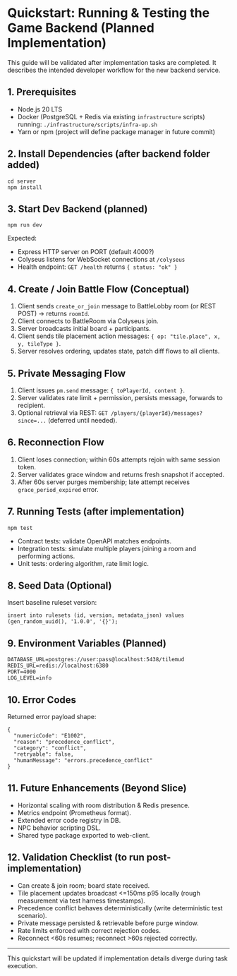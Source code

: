# Quickstart: Running & Testing the Game Backend (Planned Implementation)

This guide will be validated after implementation tasks are completed. It describes the intended developer workflow for the new backend service.

## 1. Prerequisites
- Node.js 20 LTS
- Docker (PostgreSQL + Redis via existing `infrastructure` scripts) running: `./infrastructure/scripts/infra-up.sh`
- Yarn or npm (project will define package manager in future commit)

## 2. Install Dependencies (after backend folder added)
```
cd server
npm install
```

## 3. Start Dev Backend (planned)
```
npm run dev
```
Expected:
- Express HTTP server on PORT (default 4000?)
- Colyseus listens for WebSocket connections at `/colyseus`
- Health endpoint: `GET /health` returns `{ status: "ok" }`

## 4. Create / Join Battle Flow (Conceptual)
1. Client sends `create_or_join` message to BattleLobby room (or REST POST) → returns `roomId`.
2. Client connects to BattleRoom via Colyseus join.
3. Server broadcasts initial board + participants.
4. Client sends tile placement action messages: `{ op: "tile.place", x, y, tileType }`.
5. Server resolves ordering, updates state, patch diff flows to all clients.

## 5. Private Messaging Flow
1. Client issues `pm.send` message: `{ toPlayerId, content }`.
2. Server validates rate limit + permission, persists message, forwards to recipient.
3. Optional retrieval via REST: `GET /players/{playerId}/messages?since=...` (deferred until needed).

## 6. Reconnection Flow
1. Client loses connection; within 60s attempts rejoin with same session token.
2. Server validates grace window and returns fresh snapshot if accepted.
3. After 60s server purges membership; late attempt receives `grace_period_expired` error.

## 7. Running Tests (after implementation)
```
npm test
```
- Contract tests: validate OpenAPI matches endpoints.
- Integration tests: simulate multiple players joining a room and performing actions.
- Unit tests: ordering algorithm, rate limit logic.

## 8. Seed Data (Optional)
Insert baseline ruleset version:
```
insert into rulesets (id, version, metadata_json) values (gen_random_uuid(), '1.0.0', '{}');
```

## 9. Environment Variables (Planned)
```
DATABASE_URL=postgres://user:pass@localhost:5438/tilemud
REDIS_URL=redis://localhost:6380
PORT=4000
LOG_LEVEL=info
```

## 10. Error Codes
Returned error payload shape:
```
{
  "numericCode": "E1002",
  "reason": "precedence_conflict",
  "category": "conflict",
  "retryable": false,
  "humanMessage": "errors.precedence_conflict"
}
```

## 11. Future Enhancements (Beyond Slice)
- Horizontal scaling with room distribution & Redis presence.
- Metrics endpoint (Prometheus format).
- Extended error code registry in DB.
- NPC behavior scripting DSL.
- Shared type package exported to web-client.

## 12. Validation Checklist (to run post-implementation)
- Can create & join room; board state received.
- Tile placement updates broadcast <=150ms p95 locally (rough measurement via test harness timestamps).
- Precedence conflict behaves deterministically (write deterministic test scenario).
- Private message persisted & retrievable before purge window.
- Rate limits enforced with correct rejection codes.
- Reconnect <60s resumes; reconnect >60s rejected correctly.

---
This quickstart will be updated if implementation details diverge during task execution.
